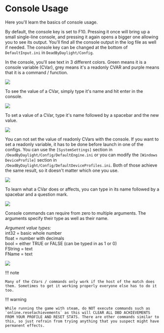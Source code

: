 # Console Usage

Here you'll learn the basics of console usage.

By default, the console key is set to F10. Pressing it once will bring up a small single-line console, and pressing it again opens a bigger one allowing you to see its output. You'll find all the console output in the log file as well if needed.
The console key can be changed at the bottom of `DefaultInput.ini` in `DeadByDaylight/Config`.

In the console, you'll see text in 3 different colors. Green means it is a console variable (CVar), grey means it's a readonly CVAR and purple means that it is a command / function.

![](https://media.discordapp.net/attachments/797750180853186560/798223650322251786/unknown.png)

To see the value of a CVar, simply type it's name and hit enter in the console.

![](https://media.discordapp.net/attachments/797750180853186560/798223975359578152/unknown.png)

To set a value of a CVar, type it's name followed by a spacebar and the new value.

![](https://media.discordapp.net/attachments/797750180853186560/798224642165833728/unknown.png)

You can not set the value of readonly CVars with the console. If you want to set a readonly variable, it has to be done before launch in one of the configs. You can use the `[SystemSettings]` section in `/DeadByDaylight/Config/DefaultEngine.ini` or you can modify the `[Windows DeviceProfile]` section in `/DeadByDaylight/Config/DefaultDeviceProfiles.ini`.
Both of those achieve the same result, so it doesn't matter which one you use.

![](https://media.discordapp.net/attachments/797750180853186560/798229270140026930/unknown.png)

To learn what a CVar does or affects, you can type in its name followed by a spacebar and a question mark.

![](https://media.discordapp.net/attachments/797750180853186560/798231727872147466/unknown.png)

Console commands can require from zero to multiple arguments. The arguments specify their type as well as their name.

*Argument value types:*<br>
int32 = basic whole number<br>
float = number with decimals<br>
bool = either TRUE or FALSE (can be typed in as 1 or 0)<br>
FString = text<br>
FName = text

![](https://media.discordapp.net/attachments/797750180853186560/798245646342815824/unknown.png)

!!! note

    Many of the CVars / commands only work if the host of the match does them. Sometimes to get it working properly everyone else has to do it too.

!!! warning

    While running the game with steam, do NOT execute commands such as `online.resetachievements` as this will CLEAR ALL DBD ACHIEVEMENTS FROM YOUR PROFILE AND RESET STATS. There are other commands similar to this, so just refrain from trying anything that you suspect might have permanent effects.
